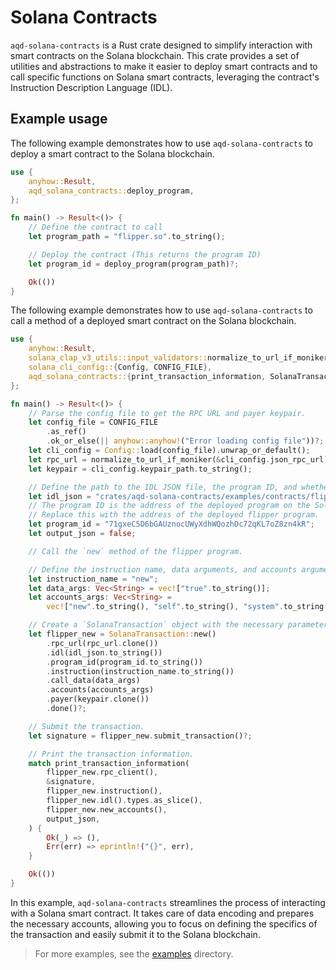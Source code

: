 # Solana Contracts

`aqd-solana-contracts` is a Rust crate designed to simplify interaction with smart contracts on the Solana blockchain.
This crate provides a set of utilities and abstractions to make it easier to deploy smart contracts and to call specific functions on Solana smart contracts, leveraging the contract's Instruction Description Language (IDL).


## Example usage
The following example demonstrates how to use `aqd-solana-contracts` to deploy a smart contract to the Solana blockchain. 
```rust
use {
    anyhow::Result,
    aqd_solana_contracts::deploy_program,
};

fn main() -> Result<()> {
    // Define the contract to call
    let program_path = "flipper.so".to_string();

    // Deploy the contract (This returns the program ID)
    let program_id = deploy_program(program_path)?;

    Ok(())
}
```



The following example demonstrates how to use `aqd-solana-contracts` to call a method of a deployed smart contract on the Solana blockchain.
```rust
use {
    anyhow::Result,
    solana_clap_v3_utils::input_validators::normalize_to_url_if_moniker,
    solana_cli_config::{Config, CONFIG_FILE},
    aqd_solana_contracts::{print_transaction_information, SolanaTransaction},
};

fn main() -> Result<()> {
    // Parse the config file to get the RPC URL and payer keypair.
    let config_file = CONFIG_FILE
        .as_ref()
        .ok_or_else(|| anyhow::anyhow!("Error loading config file"))?;
    let cli_config = Config::load(config_file).unwrap_or_default();
    let rpc_url = normalize_to_url_if_moniker(&cli_config.json_rpc_url);
    let keypair = cli_config.keypair_path.to_string();

    // Define the path to the IDL JSON file, the program ID, and whether to output JSON.
    let idl_json = "crates/aqd-solana-contracts/examples/contracts/flipper.json";
    // The program ID is the address of the deployed program on the Solana blockchain.
    // Replace this with the address of the deployed flipper program.
    let program_id = "71gxeC5D6bGAUznocUWyXdhWQozhDc72qKL7oZ8zn4kR";
    let output_json = false;

    // Call the `new` method of the flipper program.

    // Define the instruction name, data arguments, and accounts arguments.
    let instruction_name = "new";
    let data_args: Vec<String> = vec!["true".to_string()];
    let accounts_args: Vec<String> =
        vec!["new".to_string(), "self".to_string(), "system".to_string()];

    // Create a `SolanaTransaction` object with the necessary parameters.
    let flipper_new = SolanaTransaction::new()
        .rpc_url(rpc_url.clone())
        .idl(idl_json.to_string())
        .program_id(program_id.to_string())
        .instruction(instruction_name.to_string())
        .call_data(data_args)
        .accounts(accounts_args)
        .payer(keypair.clone())
        .done()?;

    // Submit the transaction.
    let signature = flipper_new.submit_transaction()?;

    // Print the transaction information.
    match print_transaction_information(
        flipper_new.rpc_client(),
        &signature,
        flipper_new.instruction(),
        flipper_new.idl().types.as_slice(),
        flipper_new.new_accounts(),
        output_json,
    ) {
        Ok(_) => (),
        Err(err) => eprintln!("{}", err),
    }

    Ok(())
}
```
In this example, `aqd-solana-contracts` streamlines the process of interacting with a Solana smart contract. It takes care of data encoding and prepares the necessary accounts, allowing you to focus on defining the specifics of the transaction and easily submit it to the Solana blockchain.

> For more examples, see the [examples](examples) directory.
